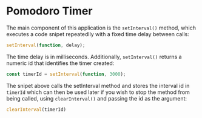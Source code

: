 # Pomodoro Timer

The main component of this application is the `setInterval()` method, which executes a code snipet repeatedlly with a fixed time delay between calls:
```javascript
setInterval(function, delay);
```

The time delay is in milliseconds. Additionally, `setInterval()` returns a numeric id that identifies the timer created:

```javascript
const timerId = setInterval(function, 3000);
```

The snipet above calls the setInterval method and stores the interval id in `timerId` which can then be used later if you wish to stop the method from being called, using `clearInterval()` and passing the id as the argument:

```javascript
clearInterval(timerId)
```

